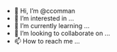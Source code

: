 - 👋 Hi, I’m @ccomman
- 👀 I’m interested in ...
- 🌱 I’m currently learning ...
- 💞️ I’m looking to collaborate on ...
- 📫 How to reach me ...

<!---
ccomman/ccomman is a ✨ special ✨ repository because its `README.md` (this file) appears on your GitHub profile.
You can click the Preview link to take a look at your changes.
--->
